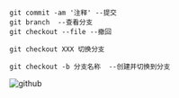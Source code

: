 
	
	git commit -am '注释' --提交
	git branch  --查看分支
	git checkout --file --撤回

	git checkout XXX 切换分支

	git checkout -b 分支名称  --创建并切换到分支

	
	

 
  ![github](http://g.hiphotos.baidu.com/news/q%3D100/sign=70db9f70aa6eddc420e7b0fb09dab6a2/728da9773912b31bce7e7cbc8118367adab4e111.jpg "github")


  
 